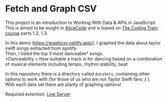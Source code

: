 # Fetch and Graph CSV
This project is an introduction to Working With Data & APIs in JavaScript.  
This is aimed to be tought in [AliceCode](https://alicecode.org/en) and is based
 on [The Coding Train course](https://www.youtube.com/playlist?list=PLRqwX-V7Uu6YxDKpFzf_2D84p0cyk4T7X) parts 1.2, 1.3.

In this demo (https://graphcsv.netlify.app/), I graphed the data about taylor swift songs extracted from spotify.  
Then, I listed the top 3 most danceable* songs.  
*Danceability = How suitable a track is for dancing based on a combination of musical elements including tempo, rhythm stability, beat

In this repository there is a directory called `dataSets`, containing other options
to work with (for those of us who are not Taylor Swift fans ;) ).  
With each data set there are planty of graphing options!

Required extention: [Live Server](https://marketplace.visualstudio.com/items?itemName=ritwickdey.LiveServer)